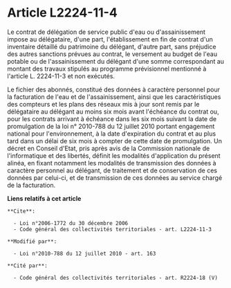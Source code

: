 # Article L2224-11-4

Le contrat de délégation de service public d'eau ou d'assainissement impose au délégataire, d'une part, l'établissement en
fin de contrat d'un inventaire détaillé du patrimoine du délégant, d'autre part, sans préjudice des autres sanctions prévues
au contrat, le versement au budget de l'eau potable ou de l'assainissement du délégant d'une somme correspondant au montant
des travaux stipulés au programme prévisionnel mentionné à l'article L. 2224-11-3 et non exécutés.

Le fichier des abonnés, constitué des  données à caractère personnel pour la facturation de l'eau et de  l'assainissement,
ainsi que les caractéristiques des compteurs et les  plans des réseaux mis à jour sont remis par le délégataire au délégant
au moins six mois avant l'échéance du contrat ou, pour les contrats  arrivant à échéance dans les six mois suivant la date de
promulgation de  la loi n° 2010-788 du 12 juillet 2010 portant  engagement national pour l'environnement, à la date
d'expiration du  contrat et au plus tard dans un délai de six mois à compter de cette  date de promulgation. Un décret en
Conseil d'Etat, pris après avis de la  Commission nationale de l'informatique et des libertés, définit les  modalités
d'application du présent alinéa, en fixant notamment les  modalités de transmission des données à caractère personnel au
délégant,  de traitement et de conservation de ces données par celui-ci, et de  transmission de ces données au service chargé
de la facturation.

**Liens relatifs à cet article**

	**Cite**:

	  - Loi n°2006-1772 du 30 décembre 2006
	  - Code général des collectivités territoriales - art. L2224-11-3

	**Modifié par**:

	  - Loi n°2010-788 du 12 juillet 2010 - art. 163

	**Cité par**:

	  - Code général des collectivités territoriales - art. R2224-18 (V)
